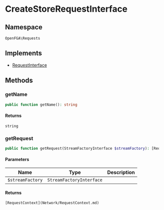 # CreateStoreRequestInterface


## Namespace
`OpenFGA\Requests`

## Implements
* [RequestInterface](Requests/RequestInterface.md)

## Methods
### getName


```php
public function getName(): string
```



#### Returns
`string` 

### getRequest


```php
public function getRequest(StreamFactoryInterface $streamFactory): [RequestContext](Network/RequestContext.md)
```


#### Parameters
| Name | Type | Description |
|------|------|-------------|
| `$streamFactory` | `StreamFactoryInterface` |  |

#### Returns
`[RequestContext](Network/RequestContext.md)` 

